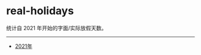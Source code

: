 # real-holidays

统计自 2021 年开始的字面/实际放假天数。

---

* [2021年](https://github.com/miranquil/real-holidays/blob/main/content/2021.md)
